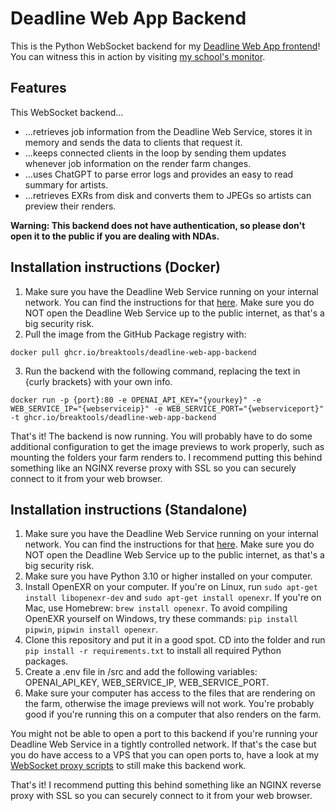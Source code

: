 # Deadline Web App Backend

This is the Python WebSocket backend for my [Deadline Web App frontend](https://github.com/BreakTools/deadline-web-app-frontend)! You can witness this in action by visiting [my school's monitor](https://monitor.breaktools.info/).

## Features

This WebSocket backend...

- ...retrieves job information from the Deadline Web Service, stores it in memory and sends the data to clients that request it.
- ...keeps connected clients in the loop by sending them updates whenever job information on the render farm changes.
- ...uses ChatGPT to parse error logs and provides an easy to read summary for artists.
- ...retrieves EXRs from disk and converts them to JPEGs so artists can preview their renders.

**Warning: This backend does not have authentication, so please don't open it to the public if you are dealing with NDAs.**

## Installation instructions (Docker)

1. Make sure you have the Deadline Web Service running on your internal network. You can find the instructions for that [here](https://docs.thinkboxsoftware.com/products/deadline/10.1/1_User%20Manual/manual/web-service.html). Make sure you do NOT open the Deadline Web Service up to the public internet, as that's a big security risk.
2. Pull the image from the GitHub Package registry with:

```
docker pull ghcr.io/breaktools/deadline-web-app-backend
```

3. Run the backend with the following command, replacing the text in {curly brackets} with your own info.

```
docker run -p {port}:80 -e OPENAI_API_KEY="{yourkey}" -e WEB_SERVICE_IP="{webserviceip}" -e WEB_SERVICE_PORT="{webserviceport}" -t ghcr.io/breaktools/deadline-web-app-backend
```

That's it! The backend is now running. You will probably have to do some additional configuration to get the image previews to work properly, such as mounting the folders your farm renders to. I recommend putting this behind something like an NGINX reverse proxy with SSL so you can securely connect to it from your web browser.

## Installation instructions (Standalone)

1. Make sure you have the Deadline Web Service running on your internal network. You can find the instructions for that [here](https://docs.thinkboxsoftware.com/products/deadline/10.1/1_User%20Manual/manual/web-service.html). Make sure you do NOT open the Deadline Web Service up to the public internet, as that's a big security risk.
2. Make sure you have Python 3.10 or higher installed on your computer.
3. Install OpenEXR on your computer. If you're on Linux, run `sudo apt-get install libopenexr-dev` and `sudo apt-get install openexr`. If you're on Mac, use Homebrew: `brew install openexr`. To avoid compiling OpenEXR yourself on Windows, try these commands: `pip install pipwin`, `pipwin install openexr`.
4. Clone this repository and put it in a good spot. CD into the folder and run `pip install -r requirements.txt` to install all required Python packages.
5. Create a .env file in /src and add the following variables: OPENAI_API_KEY, WEB_SERVICE_IP, WEB_SERVICE_PORT.
6. Make sure your computer has access to the files that are rendering on the farm, otherwise the image previews will not work. You're probably good if you're running this on a computer that also renders on the farm.

You might not be able to open a port to this backend if you're running your Deadline Web Service in a tightly controlled network. If that's the case but you do have access to a VPS that you can open ports to, have a look at my [WebSocket proxy scripts](https://github.com/BreakTools/websocket-proxy) to still make this backend work.

That's it! I recommend putting this behind something like an NGINX reverse proxy with SSL so you can securely connect to it from your web browser.
